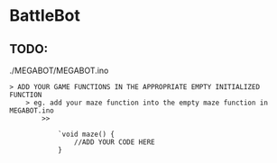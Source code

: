 # BattleBot

## TODO:

./MEGABOT/MEGABOT.ino

	> ADD YOUR GAME FUNCTIONS IN THE APPROPRIATE EMPTY INITIALIZED FUNCTION
		> eg. add your maze function into the empty maze function in MEGABOT.ino
			>> 
				
				`void maze() {
					//ADD YOUR CODE HERE
				} 

